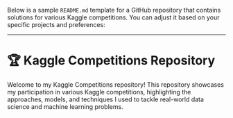 Below is a sample `README.md` template for a GitHub repository that contains solutions for various Kaggle competitions. You can adjust it based on your specific projects and preferences:

---

# 🏆 Kaggle Competitions Repository

Welcome to my Kaggle Competitions repository! This repository showcases my participation in various Kaggle competitions, highlighting the approaches, models, and techniques I used to tackle real-world data science and machine learning problems.

<!-- ## 📁 Directory Structure

```
├── competition-name-1/
│   ├── notebooks/
│   ├── datasets/
│   ├── models/
│   └── README.md
├── competition-name-2/
│   ├── notebooks/
│   ├── datasets/
│   ├── models/
│   ├── src/
│   └── README.md
└── README.md
```

Each directory corresponds to a specific competition and contains:

- `notebooks/`: Jupyter notebooks with exploratory data analysis (EDA), feature engineering, and model training.
- `datasets/`: Data files (preprocessed or sampled). **Note**: Full datasets are not included to comply with Kaggle's competition rules.
- `models/`: Trained models or serialized pipelines.
- `src/`: Python scripts for custom utility functions, feature engineering, or model pipelines.
- `README.md`: Detailed information about the competition, the dataset, and my approach.

## 📊 List of Competitions

Below is a list of Kaggle competitions I have participated in, with brief descriptions and links to the respective folders:

1. **[Competition Name 1](./competition-name-1)**  
   - **Objective**: [Objective of the competition]  
   - **Rank/Score**: [Rank or Score Achieved]  
   - **Approach**: Brief overview of the solution, models used, and unique techniques applied.

2. **[Competition Name 2](./competition-name-2)**  
   - **Objective**: [Objective of the competition]  
   - **Rank/Score**: [Rank or Score Achieved]  
   - **Approach**: Brief overview of the solution, models used, and unique techniques applied.

3. **[Competition Name 3](./competition-name-3)**  
   - **Objective**: [Objective of the competition]  
   - **Rank/Score**: [Rank or Score Achieved]  
   - **Approach**: Brief overview of the solution, models used, and unique techniques applied.

## 🔧 Tools and Libraries

The repository leverages the following libraries and tools:

- **Python**: Core programming language for the solutions.
- **Pandas & NumPy**: For data manipulation and analysis.
- **Scikit-Learn**: Classical machine learning models and utilities.
- **Matplotlib & Seaborn**: Visualization libraries for data exploration.
- **XGBoost / LightGBM**: Gradient boosting libraries for structured data.

## 🚀 Getting Started

To get started, clone the repository and navigate to the specific competition folder:

```bash
git clone https://github.com/NandhuGB/Kaggle-competitions.git
cd kaggle-competitions/titanic
```

### Prerequisites

Make sure you have the following installed:

- Python 3.7+
- Required libraries from `requirements.txt` (specific to each competition)

### Installation

Install dependencies for each competition using:

```bash
pip install -r competition-name-1/requirements.txt
```

## 🤝 Contributing

Feel free to open an issue or submit a pull request if you'd like to contribute or discuss improvements!

## 📜 License

This repository is licensed under the MIT License. See the [LICENSE](./LICENSE) file for more information.

## 📧 Contact

For any questions or collaboration opportunities, feel free to reach out to me:

- [Email](mailto:your.email@example.com)
- [LinkedIn](https://www.linkedin.com/in/your-linkedin-profile) -->

